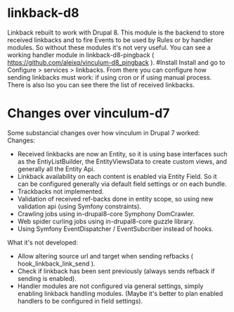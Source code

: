 # linkback-d8
Linkback rebuilt to work with Drupal 8.
This module is the backend to store received linkbacks and to fire Events to be used by Rules or by handler modules.
So without these modules it's not very useful. You can see a working handler module in linkback-d8-pingback ( https://github.com/aleixq/vinculum-d8_pingback ).
#Install
Install and go to Configure > services > linkbacks. From there you can configure how sending linkbacks must work: if using cron or if using manual process. There is also lso you can see there the list of received linkbacks.
# Changes over vinculum-d7
Some substancial changes over how vinculum in Drupal 7 worked:
Changes:
  - Received linkbacks are now an Entity, so it is using base interfaces such as the EntiyListBuilder, the EntityViewsData to create custom views, and generally all the Entity Api.
  - Linkback availability on each content is enabled via Entity Field. So it can be configured generally via default field settings or on each bundle.
  - Trackbacks not implemented.
  - Validation of received ref-backs done in entity scope, so using new validation api (using Symfony constraints).
  - Crawling jobs using in-drupal8-core Symphony DomCrawler.
  - Web spider curling jobs using in-drupal8-core guzzle library.
  - Using Symfony EventDispatcher / EventSubcriber instead of hooks.
  
  What it's not developed:
  - Allow altering source url and target when sending refbacks ( hook_linkback_link_send ).
  - Check if linkback has been sent previously (always sends refback if sending is enabled).
  - Handler modules are not configured via general settings, simply enabling linkback handling modules. (Maybe it's better to plan enabled handlers to be configured in field settings).
  
  
